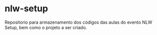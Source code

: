 # nlw-setup
Repositorio para armazenamento dos códigos das aulas do evento NLW Setup, bem como o projeto a ser criado.

